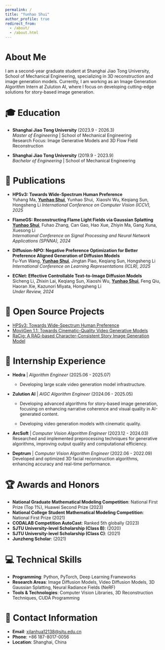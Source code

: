 ```yaml
---
permalink: /
title: "Yunhao Shui"
author_profile: true
redirect_from: 
  - /about/
  - /about.html
---
```


# About Me

I am a second-year graduate student at Shanghai Jiao Tong University, School of Mechanical Engineering, specializing in 3D reconstruction and image generation models. Currently, I am working as an Image Generation Algorithm Intern at Zulution AI, where I focus on developing cutting-edge solutions for story-based image generation.

# 🎓 Education

- **Shanghai Jiao Tong University** (2023.9 - 2026.3)  
  *Master of Engineering* | School of Mechanical Engineering  
  Research Focus: Image Generative Models and 3D Flow Field Reconstruction

- **Shanghai Jiao Tong University** (2019.9 - 2023.9)  
  *Bachelor of Engineering* | School of Mechanical Engineering  

# 📝 Publications

- **HPSv3: Towards Wide-Spectrum Human Preference**  
   Yuhang Ma, **<u>Yunhao Shui</u>**, Yunhao Shui, Xiaoshi Wu, Keqiang Sun, Hongsheng Li
  *International Conference on Computer Vision (ICCV), 2025*

- **FlameGS: Reconstructing Flame Light Fields via Gaussian Splatting**  
  **<u>Yunhao Shui</u>**, Fuhao Zhang, Can Gao, Hao Xue, Zhiyin Ma, Gang Xuna, Xuesong Li  
  *International Conference on Signal Processing and Neural Network Applications (SPNNA), 2024*

- **Diffusion-NPO: Negative Preference Optimization for Better Preference Aligned Generation of Diffusion Models**  
  Fu-Yun Wang, **<u>Yunhao Shui</u>**, Jingtan Piao, Keqiang Sun, Hongsheng Li  
  *International Conference on Learning Representations (ICLR), 2025*

- **ECNet: Effective Controllable Text-to-Image Diffusion Models**  
  Sicheng Li, Zhixin Lai, Keqiang Sun, Xiaoshi Wu, **<u>Yunhao Shui</u>**, Feng Qiu, Haoran Xie, Kazunori Miyata, Hongsheng Li  
  *Under Review, 2024*

# 🎉 Open Source Projects 

- [HPSv3: Towards Wide-Spectrum Human Preference](https://github.com/MizzenAI/HPSv3)
- [MoviiGen 1.1: Towards Cinematic-Quality Video Generative Models](https://github.com/ZulutionAI/MoviiGen1.1)
- [RaCig: A RAG-based Character-Consistent Story Image Generation Model](https://github.com/ZulutionAI/RaCig)

# 💼 Internship Experience
- **Hedra** \| *Algorithm Engineer* (2025.06 - 2025.07)  
  - Developing large scale video generation model infrastructure. 

- **Zulution AI** \| *AIGC Algorithm Engineer* (2024.06 - 2025.05)  
  - Developing advanced algorithms for story-based image generation, focusing on enhancing narrative coherence and visual quality in AI-generated content. 
  
  - Developing video generation models with cinematic quality.

  <!-- - Earned **SSP** return offer through internship conversion -->

- **ArcSoft** \| *Computer Vision Algorithm Engineer* (2023.12 - 2024.03)  
  Researched and implemented preprocessing techniques for generative algorithms, improving output quality and computational efficiency.

- **Deptrum** \| *Computer Vision Algorithm Engineer* (2022.06 - 2022.09)  
  Developed and optimized 3D facial reconstruction algorithms, enhancing accuracy and real-time performance.

# 🏆 Awards and Honors

- **National Graduate Mathematical Modeling Competition**: National First Prize (Top 1%), Huawei Second Prize (2023)
- **National College Student Mathematical Modeling Competition**: National First Prize (2021)
- **CODALAB Competition AutoCast**: Ranked 5th globally (2023)
- **SJTU University-level Scholarship (Class B)**: (2020)
- **SJTU University-level Scholarship (Class C)**: (2021)
- **Junzheng Scholar**: (2021)

# 💻 Technical Skills

- **Programming**: Python, PyTorch, Deep Learning Frameworks
- **Research Areas**: Image Diffusion Models, Video Diffusion Models, 3D Gaussian Splatting, Neural Radiance Fields (NeRF)
- **Tools & Technologies**: Computer Vision Libraries, 3D Reconstruction Techniques, CUDA Programming

# 📧 Contact Information

- **Email**: xilanhua12138@sjtu.edu.cn
- **Phone**: +86 187-8017-0056
- **Location**: Shanghai, China